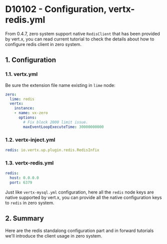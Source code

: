 # D10102 - Configuration, vertx-redis.yml

From 0.4.7, zero system support native `RedisClient` that has been provided by vert.x, you can read current tutorial to check the details about how to configure redis client in zero system.

## 1. Configuration

### 1.1. vertx.yml

Be sure the extension file name existing in `lime` node:

```yaml
zero:
  lime: redis
  vertx:
    instance:
    - name: vx-zero
      options:
        # Fix block 2000 limit issue.
        maxEventLoopExecuteTime: 30000000000
```

### 1.2. vertx-inject.yml

```yaml
redis: io.vertx.up.plugin.redis.RedisInfix
```

### 1.3. vertx-redis.yml

```yaml
redis:
  host: 0.0.0.0
  port: 6379
```

Just like `vertx-mysql.yml` configuration, here all the `redis` node keys are native supported by vert.x, you can provide all the native configuration keys to `redis` in zero system.

## 2. Summary

Here are the redis standalong configuration part and in forward tutorials we'll introduce the client usage in zero system.




